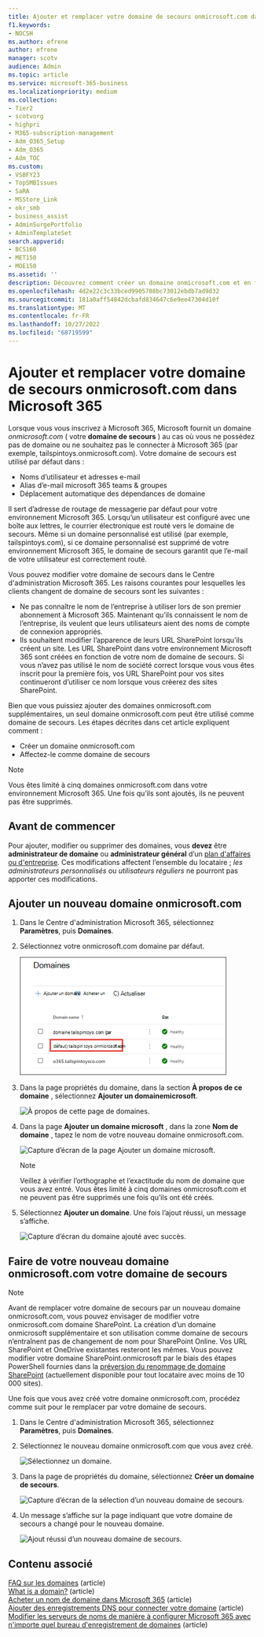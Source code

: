 ```yaml
---
title: Ajouter et remplacer votre domaine de secours onmicrosoft.com dans Microsoft 365
f1.keywords:
- NOCSH
ms.author: efrene
author: efrene
manager: scotv
audience: Admin
ms.topic: article
ms.service: microsoft-365-business
ms.localizationpriority: medium
ms.collection:
- Tier2
- scotvorg
- highpri
- M365-subscription-management
- Adm_O365_Setup
- Adm_O365
- Adm_TOC
ms.custom:
- VSBFY23
- TopSMBIssues
- SaRA
- MSStore_Link
- okr_smb
- business_assist
- AdminSurgePortfolio
- AdminTemplateSet
search.appverid:
- BCS160
- MET150
- MOE150
ms.assetid: ''
description: Découvrez comment créer un domaine onmicrosoft.com et en faire votre nouveau domaine de secours.
ms.openlocfilehash: 4d2e22c3c33bced9905708bc73012ebdb7ad9d32
ms.sourcegitcommit: 181a0aff54842dcbafd834647c6e9ee47304d10f
ms.translationtype: MT
ms.contentlocale: fr-FR
ms.lasthandoff: 10/27/2022
ms.locfileid: "68719599"
---
```

# <a name="add-and-replace-your-onmicrosoftcom-fallback-domain-in-microsoft-365"></a>Ajouter et remplacer votre domaine de secours onmicrosoft.com dans Microsoft 365

Lorsque vous vous inscrivez à Microsoft 365, Microsoft fournit un domaine *onmicrosoft.com* ( votre **domaine de secours** ) au cas où vous ne possédez pas de domaine ou ne souhaitez pas le connecter à Microsoft 365 (par exemple, tailspintoys.onmicrosoft.com). Votre domaine de secours est utilisé par défaut dans :

- Noms d’utilisateur et adresses e-mail
- Alias d’e-mail microsoft 365 teams & groupes
- Déplacement automatique des dépendances de domaine

Il sert d’adresse de routage de messagerie par défaut pour votre environnement Microsoft 365. Lorsqu’un utilisateur est configuré avec une boîte aux lettres, le courrier électronique est routé vers le domaine de secours.  Même si un domaine personnalisé est utilisé (par exemple, tailspintoys.com), si ce domaine personnalisé est supprimé de votre environnement Microsoft 365, le domaine de secours garantit que l’e-mail de votre utilisateur est correctement routé.

Vous pouvez modifier votre domaine de secours dans le Centre d'administration Microsoft 365. Les raisons courantes pour lesquelles les clients changent de domaine de secours sont les suivantes :

- Ne pas connaître le nom de l’entreprise à utiliser lors de son premier abonnement à Microsoft 365. Maintenant qu’ils connaissent le nom de l’entreprise, ils veulent que leurs utilisateurs aient des noms de compte de connexion appropriés. 
- Ils souhaitent modifier l’apparence de leurs URL SharePoint lorsqu’ils créent un site. Les URL SharePoint dans votre environnement Microsoft 365 sont créées en fonction de votre nom de domaine de secours. Si vous n’avez pas utilisé le nom de société correct lorsque vous vous êtes inscrit pour la première fois, vos URL SharePoint pour vos sites continueront d’utiliser ce nom lorsque vous créerez des sites SharePoint. 


Bien que vous puissiez ajouter des domaines onmicrosoft.com supplémentaires, un seul domaine onmicrosoft.com peut être utilisé comme domaine de secours. Les étapes décrites dans cet article expliquent comment :
- Créer un domaine onmicrosoft.com
- Affectez-le comme domaine de secours

> [!NOTE]
> Vous êtes limité à cinq domaines onmicrosoft.com dans votre environnement Microsoft 365. Une fois qu’ils sont ajoutés, ils ne peuvent pas être supprimés. 
  
## <a name="before-you-begin"></a>Avant de commencer

Pour ajouter, modifier ou supprimer des domaines, vous **devez** être **administrateur de domaine** ou **administrateur général** d’un [plan d'affaires ou d'entreprise](https://products.office.com/business/office). Ces modifications affectent l’ensemble du locataire ; *les administrateurs personnalisés* ou *utilisateurs réguliers* ne pourront pas apporter ces modifications.


## <a name="add-a-new-onmicrosoftcom-domain"></a>Ajouter un nouveau domaine onmicrosoft.com

1. Dans le Centre d'administration Microsoft 365, sélectionnez **Paramètres**, puis **Domaines**.
2. Sélectionnez votre onmicrosoft.com domaine par défaut.

    ![Page Domaines.](../../media/onmicrosoft-domains.png)
  
3. Dans la page propriétés du domaine, dans la section **À propos de ce domaine** , sélectionnez **Ajouter un domainemicrosoft**.

    ![À propos de cette page de domaines.](../../media/add-onmicrosoft-domain-link.png)

4. Dans la page **Ajouter un domaine microsoft** , dans la zone **Nom de domaine** , tapez le nom de votre nouveau domaine onmicrosoft.com. 

    ![Capture d’écran de la page Ajouter un domaine microsoft.](../../media/add-an-onmicrosoftcom-domain-page.png)

    > [!NOTE]
    > Veillez à vérifier l’orthographe et l’exactitude du nom de domaine que vous avez entré. Vous êtes limité à cinq domaines onmicrosoft.com et ne peuvent pas être supprimés une fois qu’ils ont été créés.     

5. Sélectionnez **Ajouter un domaine**. Une fois l’ajout réussi, un message s’affiche. 
    
    ![Capture d’écran du domaine ajouté avec succès.](../../media/domain-added.png)



## <a name="make-your-new-onmicrosoftcom-domain-your-fallback-domain"></a>Faire de votre nouveau domaine onmicrosoft.com votre domaine de secours


> [!NOTE]
> Avant de remplacer votre domaine de secours par un nouveau domaine onmicrosoft.com, vous pouvez envisager de modifier votre onmicrosoft.com domaine SharePoint. La création d’un domaine onmicrosoft supplémentaire et son utilisation comme domaine de secours n’entraînent pas de changement de nom pour SharePoint Online. Vos URL SharePoint et OneDrive existantes resteront les mêmes.  Vous pouvez modifier votre domaine SharePoint.onmicrosoft par le biais des étapes PowerShell fournies dans la [préversion du renommage de domaine SharePoint](/sharepoint/change-your-sharepoint-domain-name) (actuellement disponible pour tout locataire avec moins de 10 000 sites).

Une fois que vous avez créé votre domaine onmicrosoft.com, procédez comme suit pour le remplacer par votre domaine de secours.

1. Dans le Centre d'administration Microsoft 365, sélectionnez **Paramètres**, puis **Domaines**. 

2. Sélectionnez le nouveau domaine onmicrosoft.com que vous avez créé.

    ![Sélectionnez un domaine.](../../media/onmicrosoft-domains-added.png) 

3. Dans la page de propriétés du domaine, sélectionnez **Créer un domaine de secours**.
 
    ![Capture d’écran de la sélection d’un nouveau domaine de secours.](../../media/new-fallback.png) 

4. Un message s’affiche sur la page indiquant que votre domaine de secours a changé pour le nouveau domaine.

    ![Ajout réussi d’un nouveau domaine de secours.](../../media/fallback-success.png) 

## <a name="related-content"></a>Contenu associé

[FAQ sur les domaines](domains-faq.yml) (article)</br>
[What is a domain?](../get-help-with-domains/what-is-a-domain.md) (article)</br>
[Acheter un nom de domaine dans Microsoft 365](../get-help-with-domains/buy-a-domain-name.md) (article)</br>
[Ajouter des enregistrements DNS pour connecter votre domaine](../get-help-with-domains/create-dns-records-at-any-dns-hosting-provider.md) (article)</br>
[Modifier les serveurs de noms de manière à configurer Microsoft 365 avec n'importe quel bureau d'enregistrement de domaines](../get-help-with-domains/change-nameservers-at-any-domain-registrar.md) (article)
